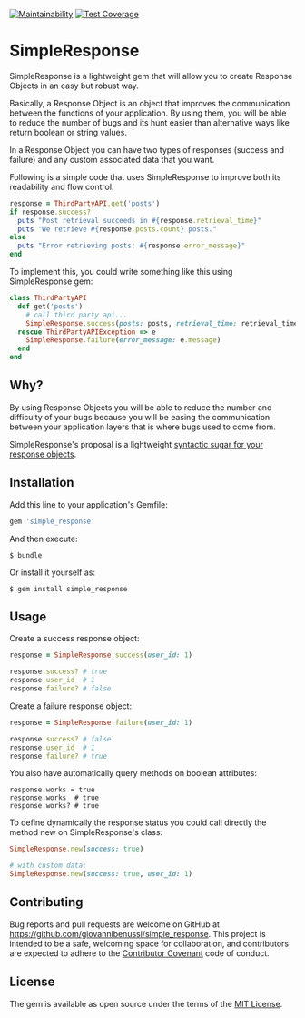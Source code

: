 [![Maintainability](https://api.codeclimate.com/v1/badges/54e7c14cd8f10bd26aa5/maintainability)](https://codeclimate.com/github/giovannibenussi/simple-response/maintainability)
[![Test Coverage](https://api.codeclimate.com/v1/badges/54e7c14cd8f10bd26aa5/test_coverage)](https://codeclimate.com/github/giovannibenussi/simple-response/test_coverage)
# SimpleResponse

SimpleResponse is a lightweight gem that will allow you to create Response Objects in an easy but robust way.

Basically, a Response Object is an object that improves the communication between the functions of your application. By using them, you will be able to reduce the number of bugs and its hunt easier than alternative ways like return boolean or string values.

<!-- In a Response Object you have two types of responses: success and failures. Also, you could associate any data that you want with the Response Object in case you need to provide extra data. -->
In a Response Object you can have two types of responses (success and failure) and any custom associated data that you want.

Following is a simple code that uses SimpleResponse to improve both its readability and flow control.

```ruby
response = ThirdPartyAPI.get('posts')
if response.success?
  puts "Post retrieval succeeds in #{response.retrieval_time}"
  puts "We retrieve #{response.posts.count} posts."
else
  puts "Error retrieving posts: #{response.error_message}"
end
```

To implement this, you could write something like this using SimpleResponse gem:

```ruby
class ThirdPartyAPI
  def get('posts')
    # call third party api...
    SimpleResponse.success(posts: posts, retrieval_time: retrieval_time)
  rescue ThirdPartyAPIException => e
    SimpleResponse.failure(error_message: e.message)
  end
end
```

## Why?

By using Response Objects you will be able to reduce the number and difficulty of your bugs because you will be easing the communication between your application layers that is where bugs used to come from.

SimpleResponse's proposal is a lightweight [syntactic sugar for your response objects](http://rubyonrails.org/doctrine/#beautiful-code).

## Installation

Add this line to your application's Gemfile:

```ruby
gem 'simple_response'
```

And then execute:

    $ bundle

Or install it yourself as:

    $ gem install simple_response

## Usage

Create a success response object:

```ruby
response = SimpleResponse.success(user_id: 1)

response.success? # true
response.user_id  # 1
response.failure? # false
```

Create a failure response object:

```ruby
response = SimpleResponse.failure(user_id: 1)

response.success? # false
response.user_id  # 1
response.failure? # true
```

You also have automatically query methods on boolean attributes:

```
response.works = true
response.works  # true
response.works? # true
```

To define dynamically the response status you could call directly the method new on SimpleResponse's class:

```ruby
SimpleResponse.new(success: true)

# with custom data:
SimpleResponse.new(success: true, user_id: 1)
```

## Contributing

Bug reports and pull requests are welcome on GitHub at https://github.com/giovannibenussi/simple_response. This project is intended to be a safe, welcoming space for collaboration, and contributors are expected to adhere to the [Contributor Covenant](http://contributor-covenant.org) code of conduct.

## License

The gem is available as open source under the terms of the [MIT License](https://opensource.org/licenses/MIT).

<!-- ## Code of Conduct

Everyone interacting in the SimpleResponse project’s codebases, issue trackers, chat rooms and mailing lists is expected to follow the [code of conduct](https://github.com/giovannibenussi/simple_response/blob/master/CODE_OF_CONDUCT.md). -->
